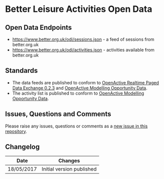 # Better Leisure Activities Open Data

## Open Data Endpoints
- https://www.better.org.uk/odi/sessions.json - a feed of sessions from better.org.uk
- https://www.better.org.uk/odi/activities.json - activities available from better.org.uk

## Standards
- The data feeds are published to conform to [OpenActive Realtime Paged Data Exchange 0.2.3](https://www.openactive.io/realtime-paged-data-exchange/0.2.3/) and [OpenActive Modelling Opportunity Data](https://www.openactive.io/modelling-opportunity-data/).
- The activity list is published to conform to [OpenActive Modelling Opportunity Data](https://www.openactive.io/modelling-opportunity-data/).

## Issues, Questions and Comments
Please raise any issues, questions or comments as a [new issue in this repository](https://github.com/GLL-Better/opendata/issues).

## Changelog

| Date | Changes |
|---|---|
| 18/05/2017 | Initial version published |
